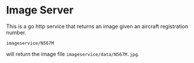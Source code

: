 # Image Server

This is a go http service that returns an image given an aircraft registration
number.
    
`imageservice/N567M`

will return the image file `imageservice/data/N567M.jpg`.
